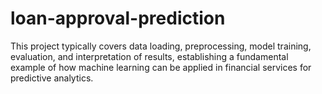 # loan-approval-prediction
This project typically covers data loading, preprocessing, model training, evaluation, and interpretation of results, establishing a fundamental example of how machine learning can be applied in financial services for predictive analytics.

